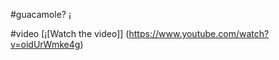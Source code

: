 #guacamole?
¡[](https://i.blogs.es/cc7835/guacamole/840_560.jpg)

#video
[¡[Watch the video]] (https://www.youtube.com/watch?v=oidUrWmke4g)

